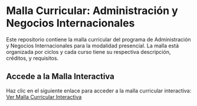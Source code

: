 # Malla Curricular: Administración y Negocios Internacionales

Este repositorio contiene la malla curricular del programa de Administración y Negocios Internacionales para la modalidad presencial. La malla está organizada por ciclos y cada curso tiene su respectiva descripción, créditos, y requisitos.

## Accede a la Malla Interactiva
Haz clic en el siguiente enlace para acceder a la malla curricular interactiva:
[Ver Malla Curricular Interactiva](index.html)
